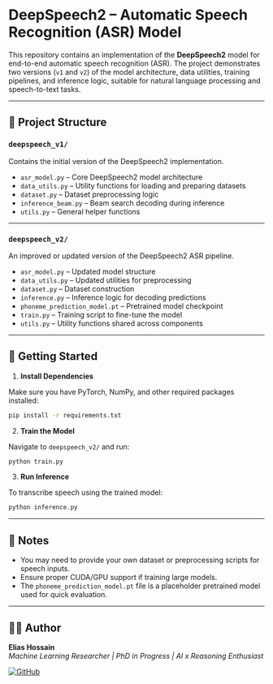 # DeepSpeech2 – Automatic Speech Recognition (ASR) Model

This repository contains an implementation of the **DeepSpeech2** model for end-to-end automatic speech recognition (ASR). The project demonstrates two versions (`v1` and `v2`) of the model architecture, data utilities, training pipelines, and inference logic, suitable for natural language processing and speech-to-text tasks.

---

## 📂 Project Structure

### `deepspeech_v1/`
Contains the initial version of the DeepSpeech2 implementation.

- `asr_model.py` – Core DeepSpeech2 model architecture
- `data_utils.py` – Utility functions for loading and preparing datasets
- `dataset.py` – Dataset preprocessing logic
- `inference_beam.py` – Beam search decoding during inference
- `utils.py` – General helper functions

---

### `deepspeech_v2/`
An improved or updated version of the DeepSpeech2 ASR pipeline.

- `asr_model.py` – Updated model structure
- `data_utils.py` – Updated utilities for preprocessing
- `dataset.py` – Dataset construction
- `inference.py` – Inference logic for decoding predictions
- `phoneme_prediction_model.pt` – Pretrained model checkpoint
- `train.py` – Training script to fine-tune the model
- `utils.py` – Utility functions shared across components

---

## 🚀 Getting Started

1. **Install Dependencies**

Make sure you have PyTorch, NumPy, and other required packages installed:

```bash
pip install -r requirements.txt
```

2. **Train the Model**

Navigate to `deepspeech_v2/` and run:

```bash
python train.py
```

3. **Run Inference**

To transcribe speech using the trained model:

```bash
python inference.py
```

---

## 📌 Notes

- You may need to provide your own dataset or preprocessing scripts for speech inputs.
- Ensure proper CUDA/GPU support if training large models.
- The `phoneme_prediction_model.pt` file is a placeholder pretrained model used for quick evaluation.

---

## 👨‍💼 Author

**Elias Hossain** <br>
_Machine Learning Researcher | PhD in Progress | AI x Reasoning Enthusiast_

[![GitHub](https://img.shields.io/badge/GitHub-EliasHossain001-blue?logo=github)](https://github.com/EliasHossain001)

